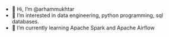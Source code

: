 - 👋 Hi, I’m @arhammukhtar
- 👀 I’m interested in data engineering, python programming, sql databases.
- 🌱 I’m currently learning Apache Spark and Apache Airflow
